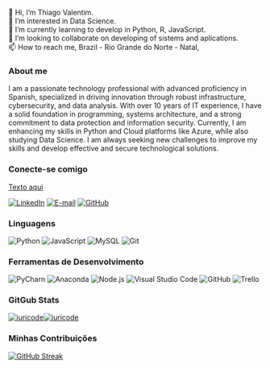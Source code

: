 👋 Hi, I’m Thiago Valentim. <br>
👀 I’m interested in Data Science. <br>
🌱 I’m currently learning to develop in Python, R, JavaScript.<br>
💞️ I’m looking to collaborate on developing of sistems and aplications.<br>
📫 How to reach me, Brazil - Rio Grande do Norte - Natal, <br>


### About me

<font align='center'>I am a passionate technology professional with advanced proficiency in Spanish, specialized in driving innovation through robust infrastructure, cybersecurity, and data analysis. With over 10 years of IT experience, I have a solid foundation in programming, systems architecture, and a strong commitment to data protection and information security. Currently, I am enhancing my skills in Python and Cloud platforms like Azure, while also studying Data Science. I am always seeking new challenges to improve my skills and develop effective and secure technological solutions.</font>

### Conecte-se comigo

  [Texto aqui](https://www.linkedin.com/in/thiago-valentim-correia-5331691b5/)
  
  [![LinkedIn](https://img.shields.io/badge/LinkedIn-333333?style=flat&logo=linkedin&logoColor=white)](https://www.linkedin.com/in/thiago-valentim-correia-5331691b5/)
  [![E-mail](https://img.shields.io/badge/-Email-333333?style=flat&logo=microsoft-outlook&logoColor=007BFF)](mailto:thvcorreia@hotmail.com)
  [![GitHub](https://img.shields.io/badge/GitHub-333333?style=flat&logo=github&logoColor=white)](https://github.com/thvcorreia)

### Linguagens

  ![Python](https://img.shields.io/badge/Python-333333?style=flat&logo=python&logoColor=white)
  ![JavaScript](https://img.shields.io/badge/-JavaScript-333333?style=flat&logo=javascript&logoColor=white)
  ![MySQL](https://img.shields.io/badge/-MySQL-333333?style=flat&logo=mysql&logoColor=white)
  ![Git](https://img.shields.io/badge/GIT-333333?style=flat&logo=git&logoColor=white)
  

### Ferramentas de Desenvolvimento

  ![PyCharn](https://img.shields.io/badge/-PyCharn-333333?style=flat&logo=pycharm&logoColor=white)
  ![Anaconda](https://img.shields.io/badge/-Anaconda-333333?style=flat&logo=anaconda&logoColor=white)
  ![Node.js](https://img.shields.io/badge/-Node.js-333333?style=flat&logo=nodedotjs&logoColor=white)
  ![Visual Studio Code](https://img.shields.io/badge/-Visual%20Studio%20Code-333333?style=flat&logo=visual-studio-code&logoColor=white)
  ![GitHub](https://img.shields.io/badge/GitHub-333333?style=flat&logo=github&logoColor=white)
  ![Trello](https://img.shields.io/badge/-Trello-333333?style=flat&logo=trello&logoColor=white)
<!---
thvcorreia/thvcorreia is a ✨ special ✨ repository because its `README.md` (this file) appears on your GitHub profile.
You can click the Preview link to take a look at your changes.
--->
### GitGub Stats

[![iuricode](https://github-readme-stats.vercel.app/api?username=thvcorreia&theme=dark)](https://github.com/thvcorreia/)[![iuricode](https://github-readme-stats.vercel.app/api/top-langs/?username=thvcorreia&hide=html&layout=compact&theme=dark)](https://github.com/thvcorreia/)

### Minhas Contribuições

[![GitHub Streak](https://streak-stats.demolab.com/?user=thvcorreia&theme=dark&background=000&border=white&dates=white)](https://git.io/streak-stats)

